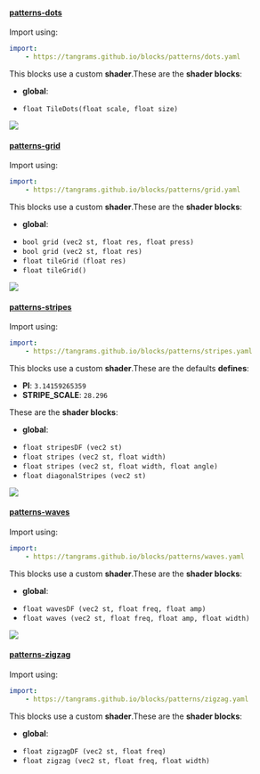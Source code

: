 

#### [patterns-dots](https://github.com/tangrams/blocks/blob/gh-pages/patterns/dots.yaml)



Import using:

```yaml
import:
    - https://tangrams.github.io/blocks/patterns/dots.yaml
```


This blocks use a custom **shader**.These are the **shader blocks**:

- **global**:
 + `float TileDots(float scale, float size) `

![](https://mapzen.com/common/styleguide/images/divider/compass-red.png)


#### [patterns-grid](https://github.com/tangrams/blocks/blob/gh-pages/patterns/grid.yaml)



Import using:

```yaml
import:
    - https://tangrams.github.io/blocks/patterns/grid.yaml
```


This blocks use a custom **shader**.These are the **shader blocks**:

- **global**:
 + `bool grid (vec2 st, float res, float press) `
 + `bool grid (vec2 st, float res) `
 + `float tileGrid (float res) `
 + `float tileGrid() `

![](https://mapzen.com/common/styleguide/images/divider/compass-red.png)


#### [patterns-stripes](https://github.com/tangrams/blocks/blob/gh-pages/patterns/stripes.yaml)



Import using:

```yaml
import:
    - https://tangrams.github.io/blocks/patterns/stripes.yaml
```


This blocks use a custom **shader**.These are the defaults **defines**:
 - **PI**: ```3.14159265359```
 - **STRIPE_SCALE**: ```28.296```

These are the **shader blocks**:

- **global**:
 + `float stripesDF (vec2 st) `
 + `float stripes (vec2 st, float width) `
 + `float stripes (vec2 st, float width, float angle) `
 + `float diagonalStripes (vec2 st) `

![](https://mapzen.com/common/styleguide/images/divider/compass-red.png)


#### [patterns-waves](https://github.com/tangrams/blocks/blob/gh-pages/patterns/waves.yaml)



Import using:

```yaml
import:
    - https://tangrams.github.io/blocks/patterns/waves.yaml
```


This blocks use a custom **shader**.These are the **shader blocks**:

- **global**:
 + `float wavesDF (vec2 st, float freq, float amp) `
 + `float waves (vec2 st, float freq, float amp, float width) `

![](https://mapzen.com/common/styleguide/images/divider/compass-red.png)


#### [patterns-zigzag](https://github.com/tangrams/blocks/blob/gh-pages/patterns/zigzag.yaml)



Import using:

```yaml
import:
    - https://tangrams.github.io/blocks/patterns/zigzag.yaml
```


This blocks use a custom **shader**.These are the **shader blocks**:

- **global**:
 + `float zigzagDF (vec2 st, float freq) `
 + `float zigzag (vec2 st, float freq, float width) `
